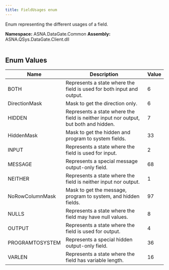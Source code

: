 ```yaml
---
title: FieldUsages enum
---
```


Enum representing the different usages of a field.

**Namespace:** ASNA.DataGate.Common
**Assembly:** ASNA.QSys.DataGate.Client.dll
<br>
<br>

## Enum Values

| Name | Description | Value
| --- | --- | --- 
| BOTH | Represents a state where the field is used for both input and output. | 6 |
| DirectionMask | Mask to get the direction only. | 6 |
| HIDDEN | Represents a state where the field is neither input nor output, but both and hidden. | 7 |
| HiddenMask | Mask to get the hidden and program to system fields. | 33 |
| INPUT | Represents a state where the field is used for input. | 2 |
| MESSAGE | Represents a special message output-only field. | 68 |
| NEITHER | Represents a state where the field is neither input nor output. | 1 |
| NoRowColumnMask | Mask to get the message, program to system, and hidden fields. | 97 |
| NULLS | Represents a state where the field may have null values. | 8 |
| OUTPUT | Represents a state where the field is used for output. | 4 |
| PROGRAMTOSYSTEM | Represents a special hidden output-only field. | 36 |
| VARLEN | Represents a state where the field has variable length. | 16 |
